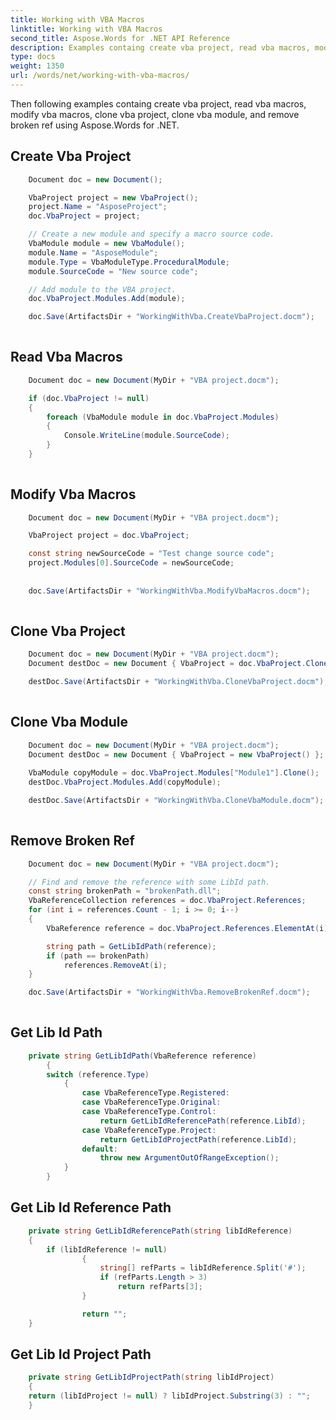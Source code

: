 ```yaml
---
title: Working with VBA Macros
linktitle: Working with VBA Macros
second_title: Aspose.Words for .NET API Reference
description: Examples containg create vba project, read vba macros, modify vba macros, clone vba project, clone vba module, and remove broken ref using Aspose.Words for .NET
type: docs
weight: 1350
url: /words/net/working-with-vba-macros/
---
```


Then following examples containg create vba project, read vba macros, modify vba macros, clone vba project, clone vba module, and remove broken ref using Aspose.Words for .NET.

## Create Vba Project

```csharp
	Document doc = new Document();

	VbaProject project = new VbaProject();
	project.Name = "AsposeProject";
	doc.VbaProject = project;

	// Create a new module and specify a macro source code.
	VbaModule module = new VbaModule();
	module.Name = "AsposeModule";
	module.Type = VbaModuleType.ProceduralModule;
	module.SourceCode = "New source code";

	// Add module to the VBA project.
	doc.VbaProject.Modules.Add(module);

	doc.Save(ArtifactsDir + "WorkingWithVba.CreateVbaProject.docm");
            
```

## Read Vba Macros

```csharp
	Document doc = new Document(MyDir + "VBA project.docm");

	if (doc.VbaProject != null)
	{
		foreach (VbaModule module in doc.VbaProject.Modules)
		{
			Console.WriteLine(module.SourceCode);
		}
	}
            
```

## Modify Vba Macros

```csharp
	Document doc = new Document(MyDir + "VBA project.docm");

	VbaProject project = doc.VbaProject;

	const string newSourceCode = "Test change source code";
	project.Modules[0].SourceCode = newSourceCode;
	
	
	doc.Save(ArtifactsDir + "WorkingWithVba.ModifyVbaMacros.docm");
            
```

## Clone Vba Project

```csharp
	Document doc = new Document(MyDir + "VBA project.docm");
	Document destDoc = new Document { VbaProject = doc.VbaProject.Clone() };

	destDoc.Save(ArtifactsDir + "WorkingWithVba.CloneVbaProject.docm");
            
```

## Clone Vba Module

```csharp
	Document doc = new Document(MyDir + "VBA project.docm");
	Document destDoc = new Document { VbaProject = new VbaProject() };
	
	VbaModule copyModule = doc.VbaProject.Modules["Module1"].Clone();
	destDoc.VbaProject.Modules.Add(copyModule);

	destDoc.Save(ArtifactsDir + "WorkingWithVba.CloneVbaModule.docm");
            
```

## Remove Broken Ref

```csharp
	Document doc = new Document(MyDir + "VBA project.docm");

	// Find and remove the reference with some LibId path.
	const string brokenPath = "brokenPath.dll";
	VbaReferenceCollection references = doc.VbaProject.References;
	for (int i = references.Count - 1; i >= 0; i--)
	{
		VbaReference reference = doc.VbaProject.References.ElementAt(i);

		string path = GetLibIdPath(reference);
		if (path == brokenPath)
			references.RemoveAt(i);
	}

	doc.Save(ArtifactsDir + "WorkingWithVba.RemoveBrokenRef.docm");
            
```

## Get Lib Id Path

```csharp
	private string GetLibIdPath(VbaReference reference)
        {
		switch (reference.Type)
			{
				case VbaReferenceType.Registered:
				case VbaReferenceType.Original:
				case VbaReferenceType.Control:
					return GetLibIdReferencePath(reference.LibId);
				case VbaReferenceType.Project:
					return GetLibIdProjectPath(reference.LibId);
				default:
					throw new ArgumentOutOfRangeException();
			}
		}
```

## Get Lib Id Reference Path

```csharp
	private string GetLibIdReferencePath(string libIdReference)
	{
		if (libIdReference != null)
				{
					string[] refParts = libIdReference.Split('#');
					if (refParts.Length > 3)
						return refParts[3];
				}

				return "";
	}
```

## Get Lib Id Project Path

```csharp
	private string GetLibIdProjectPath(string libIdProject)
	{
	return (libIdProject != null) ? libIdProject.Substring(3) : "";
	}
```

